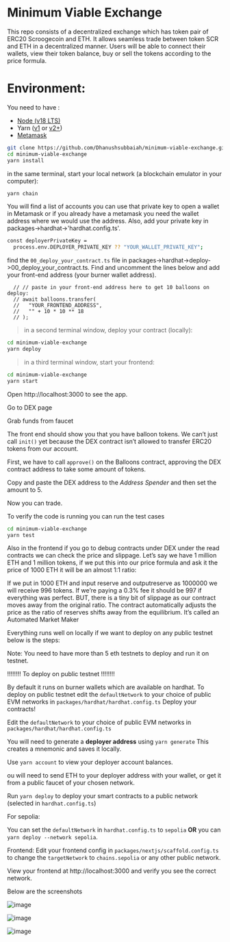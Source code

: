 # Minimum Viable Exchange

This repo consists of a decentralized exchange which has token pair of ERC20 Scroogecoin and ETH. It allows seamless trade between token SCR and ETH in a decentralized manner. Users will be able to connect their wallets, view their token balance, buy or sell the tokens according to the price formula.

# Environment:
You need to have :
- [Node (v18 LTS)](https://nodejs.org/en/download/)
-  Yarn ([v1](https://classic.yarnpkg.com/en/docs/install/) or [v2+](https://yarnpkg.com/getting-started/install))
- [Metamask](https://metamask.io/download/)

```sh
git clone https://github.com/Dhanushsubbaiah/minimum-viable-exchange.git 
cd minimum-viable-exchange
yarn install

```
in the same terminal, start your local network (a blockchain emulator in your computer):

```sh
yarn chain
```
You will find a list of accounts you can use that private key to open a wallet in Metamask or if you already have a metamask you need the wallet address where we would use the address. Also, add your private key in packages->hardhat->'hardhat.config.ts'.

```sh
const deployerPrivateKey =
  process.env.DEPLOYER_PRIVATE_KEY ?? "YOUR_WALLET_PRIVATE_KEY";
```

find the `00_deploy_your_contract.ts` file in packages->hardhat->deploy->00_deploy_your_contract.ts. Find and uncomment the lines below and add your front-end address (your burner wallet address).

```
  // // paste in your front-end address here to get 10 balloons on deploy:
  // await balloons.transfer(
  //   "YOUR_FRONTEND_ADDRESS",
  //   "" + 10 * 10 ** 18
  // );
```

> in a second terminal window, deploy your contract (locally):

```sh
cd minimum-viable-exchange
yarn deploy
```

> in a third terminal window, start your frontend:

```sh
cd minimum-viable-exchange
yarn start
```
Open http://localhost:3000 to see the app.

Go to DEX page

Grab funds from faucet

The front end should show you that you have balloon tokens. We can’t just call `init()` yet because the DEX contract isn’t allowed to transfer ERC20 tokens from our account.

First, we have to call `approve()` on the Balloons contract, approving the DEX contract address to take some amount of tokens.

Copy and paste the DEX address to the _Address Spender_ and then set the amount to 5.  

Now you can trade.

To verify the code is running you can run the test cases

```sh
cd minimum-viable-exchange
yarn test
```
Also in the frontend if you go to debug contracts under DEX under the read contracts we can check the price and slippage. Let’s say we have 1 million ETH and 1 million tokens, if we put this into our price formula and ask it the price of 1000 ETH it will be an almost 1:1 ratio:

If we put in 1000 ETH and input reserve and outputreserve as 1000000 we will receive 996 tokens. If we’re paying a 0.3% fee it should be 997 if everything was perfect. BUT, there is a tiny bit of slippage as our contract moves away from the original ratio. The contract automatically adjusts the price as the ratio of reserves shifts away from the equilibrium. It’s called an Automated Market Maker

Everything runs well on locally if we want to deploy on any public testnet below is the steps:

Note: You need to have more than 5 eth testnets to deploy and run it on testnet.

!!!!!!!! To deploy on public testnet !!!!!!!!

By default it runs on burner wallets which are available on hardhat. To deploy on public testnet edit the `defaultNetwork` to your choice of public EVM networks in `packages/hardhat/hardhat.config.ts`
Deploy your contracts!

Edit the `defaultNetwork` to your choice of public EVM networks in `packages/hardhat/hardhat.config.ts`

You will need to generate a **deployer address** using `yarn generate` This creates a mnemonic and saves it locally.

Use `yarn account` to view your deployer account balances.

ou will need to send ETH to your deployer address with your wallet, or get it from a public faucet of your chosen network.

Run `yarn deploy` to deploy your smart contracts to a public network (selected in `hardhat.config.ts`)

For sepolia:

You can set the `defaultNetwork` in `hardhat.config.ts` to `sepolia` **OR** you can `yarn deploy --network sepolia`.

Frontend:
Edit your frontend config in `packages/nextjs/scaffold.config.ts` to change the `targetNetwork` to `chains.sepolia` or any other public network.

View your frontend at http://localhost:3000 and verify you see the correct network.

Below are the screenshots

![image](https://github.com/Dhanushsubbaiah/minimum-viable-exchange/assets/59074947/d8d9b8b8-86e7-43e6-8c08-0c9f8f9fbaf0)

![image](https://github.com/Dhanushsubbaiah/minimum-viable-exchange/assets/59074947/b812364b-7b0a-4536-a2da-1d29ae117e1c)

![image](https://github.com/Dhanushsubbaiah/minimum-viable-exchange/assets/59074947/affad3df-e753-4b63-9533-806868090bad)



